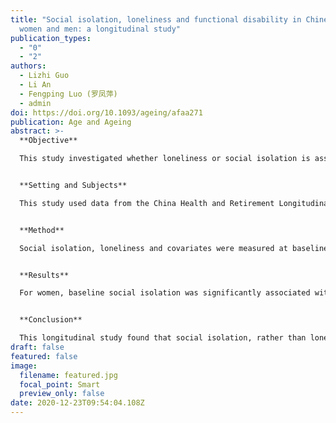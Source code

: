 ```yaml
---
title: "Social isolation, loneliness and functional disability in Chinese older
  women and men: a longitudinal study"
publication_types:
  - "0"
  - "2"
authors:
  - Lizhi Guo
  - Li An
  - Fengping Luo (罗凤萍)
  - admin
doi: https://doi.org/10.1093/ageing/afaa271
publication: Age and Ageing
abstract: >-
  **Objective**

  This study investigated whether loneliness or social isolation is associated with the onset of functional disability over 4 years among Chinese older populations.


  **Setting and Subjects**

  This study used data from the China Health and Retirement Longitudinal Study (CHARLS). Functional status was assessed by activities of daily living (ADL) and instrumental activities of daily living (IADL). Analyses were conducted with data from two waves (2011 and 2015) and were restricted to those respondents aged 50 and older and free of functional disability at baseline [n = 5,154, mean age (SD) = 60.72 (7.51); male, 52.3%].


  **Method**

  Social isolation, loneliness and covariates were measured at baseline. Follow-up measures of new-onset ADL and IADL disability were obtained 4 years later. We stratified the sample by gender, and then used binary logistic regressions to evaluate the associations between baseline isolation, loneliness and new-onset ADL and IADL disability.


  **Results**

  For women, baseline social isolation was significantly associated with new-onset ADL (OR = 1.18, 95% CI = 1.07–1.30) and IADL (OR = 1.11, 95% CI = 1.01–1.21) disability; no significant association between loneliness and ADL or IADL disability was found. For men, neither social isolation nor loneliness was found to be significantly associated with ADL or IADL disability.


  **Conclusion**

  This longitudinal study found that social isolation, rather than loneliness, was significantly associated with functional disability over 4 years among women (but not men) in China. These findings expand our knowledge about the association between social relationships and functional status among non-Western populations.
draft: false
featured: false
image:
  filename: featured.jpg
  focal_point: Smart
  preview_only: false
date: 2020-12-23T09:54:04.108Z
---
```

